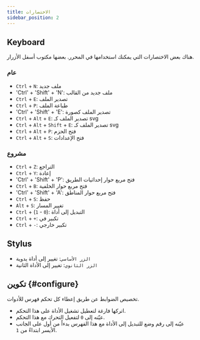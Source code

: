 ```yaml
---
title: الاختصارات
sidebar_position: 2
---
```


## Keyboard

هناك بعض الاختصارات التي يمكنك استخدامها في المحرر.
بعضها مكتوب أسفل الأزرار.

### عام

- `Ctrl` + `N`: ملف جديد
- 'Ctrl' + 'Shift' + 'N': ملف جديد من القالب
- `Ctrl` + `E`: تصدير الملف
- `Ctrl` + `P`: طباعة الملف
- 'Ctrl' + 'Shift' + 'E': تصدير الملف كصورة
- `Ctrl` + `Alt` + `E`: تصدير الملف كـ svg
- `Ctrl` + `Alt` + `Shift` + `E`: تصدير الملف كـ svg
- `Ctrl` + `Alt` + `P`: فتح الحزم
- `Ctrl` + `Alt` + `S`: فتح الإعدادات

### مشروع

- `Ctrl` + `Z`: التراجع
- `Ctrl` + `Y`: إعادة
- 'Ctrl' + 'Shift' + 'P': فتح مربع حوار إحداثيات الطريق
- `Ctrl` + `B`: فتح مربع حوار الخلفية
- 'Ctrl' + 'Shift' + 'A': فتح مربع حوار المناطق
- `Ctrl` + `S`: حفظ
- `Alt` + `S`: تغيير المسار
- `Ctrl` + (`1` - `0`): التبديل إلى أداة
- `Ctrl` + `+`: تكبير في
- `Ctrl` + `-`: تكبير خارجي

## Stylus

- `الزر الأساسي`: تغيير إلى أداة يدوية
- `الزر الثانوي`: تغيير إلى الأداة الثانية

## تكوين {#configure}

تخصيص الضوابط عن طريق إعطاء كل تحكم فهرس للأدوات.

- اتركها فارغة لتعطيل تشغيل الأداة على هذا التحكم.
- عيّنه إلى `0` لتفعيل التحرك مع هذا التحكم.
- عيّنه إلى رقم وضع للتبديل إلى الأداة مع هذا الفهرس بدءاً من أول على الجانب الأيسر ابتداءً من `1`.
